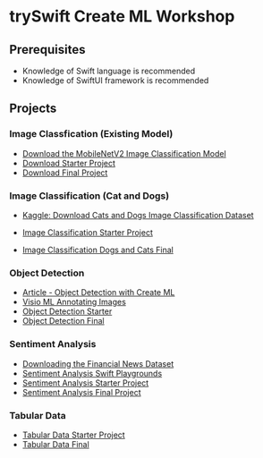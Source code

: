 
# trySwift Create ML Workshop 

## Prerequisites  

- Knowledge of Swift language is recommended 
- Knowledge of SwiftUI framework is recommended 

## Projects

### Image Classfication (Existing Model)

- [Download the MobileNetV2 Image Classification Model](https://developer.apple.com/machine-learning/models/)
- [Download Starter Project](/projects/image-recognition-starter.zip)
- [Download Final Project](/projects//integrate-existing-model.zip)

### Image Classification (Cat and Dogs)

- [Kaggle: Download Cats and Dogs Image Classification Dataset](https://www.kaggle.com/datasets/samuelcortinhas/cats-and-dogs-image-classification)

- [Image Classification Starter Project](/projects/image-classifier-starter.zip)
- [Image Classification Dogs and Cats Final](/projects/image-classifier-dog-vs-cat-final.zip)

### Object Detection 
- [Article - Object Detection with Create ML](https://evilmartians.com/chronicles/object-detection-with-create-ml-images-and-dataset)
- [Visio ML Annotating Images](https://github.com/Gaspard-Bruno/visio-ml)
- [Object Detection Starter](/projects/Object-Detection-Starter.zip)
- [Object Detection Final](/projects/traffic-light-detector-final.zip)

### Sentiment Analysis 
- [Downloading the Financial News Dataset](https://www.kaggle.com/datasets/ankurzing/sentiment-analysis-for-financial-news)
- [Sentiment Analysis Swift Playgrounds](/projects/sentiment-analysis-swift-playgrounds.zip)
- [Sentiment Analysis Starter Project](/projects/FinancialNews-Starter.zip)
- [Sentiment Analysis Final Project](/projects/FinancialNews-Final.zip)

### Tabular Data 
- [Tabular Data Starter Project]()
- [Tabular Data Final]() 


